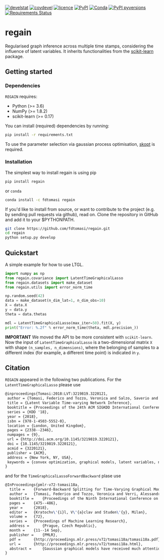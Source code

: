 [![develstat](https://travis-ci.org/fdtomasi/regain.svg?branch=master)](https://travis-ci.org/fdtomasi/regain) [![covdevel](http://codecov.io/github/fdtomasi/regain/coverage.svg?branch=master)](http://codecov.io/github/fdtomasi/regain?branch=master) [![licence](https://img.shields.io/badge/licence-BSD-blue.svg)](http://opensource.org/licenses/BSD-3-Clause) [![PyPI](https://img.shields.io/pypi/v/regain.svg)](https://pypi.python.org/pypi/regain) [![Conda](https://img.shields.io/conda/v/fdtomasi/regain.svg)](https://anaconda.org/fdtomasi/regain) [![PyPI pyversions](https://img.shields.io/pypi/pyversions/ansicolortags.svg)](https://pypi.python.org/pypi/regain/) [![Requirements Status](https://requires.io/github/fdtomasi/regain/requirements.svg?branch=master)](https://requires.io/github/fdtomasi/regain/requirements/?branch=master)

# regain
Regularised graph inference across multiple time stamps, considering the influence of latent variables.
It inherits functionalities from the [scikit-learn](https://github.com/scikit-learn/scikit-learn) package.

## Getting started
### Dependencies
`REGAIN` requires:
- Python (>= 3.6)
- NumPy (>= 1.8.2)
- scikit-learn (>= 0.17)

You can install (required) dependencies by running:
```bash
pip install -r requirements.txt
```

To use the parameter selection via gaussian process optimisation, [skopt](https://scikit-optimize.github.io/) is required.

### Installation
The simplest way to install regain is using pip
```bash
pip install regain
```
or `conda`

```bash
conda install -c fdtomasi regain
```

If you'd like to install from source, or want to contribute to the project (e.g. by sending pull requests via github), read on. Clone the repository in GitHub and add it to your $PYTHONPATH.
```bash
git clone https://github.com/fdtomasi/regain.git
cd regain
python setup.py develop
```

## Quickstart
A simple example for how to use LTGL.
```python
import numpy as np
from regain.covariance import LatentTimeGraphicalLasso
from regain.datasets import make_dataset
from regain.utils import error_norm_time

np.random.seed(42)
data = make_dataset(n_dim_lat=1, n_dim_obs=10)
X = data.X
y = data.y
theta = data.thetas

mdl = LatentTimeGraphicalLasso(max_iter=50).fit(X, y)
print("Error: %.2f" % error_norm_time(theta, mdl.precision_))
```
**IMPORTANT**
We moved the API to be more consistent with `scikit-learn`.
Now the input of `LatentTimeGraphicalLasso` is a two-dimensional matrix `X` with shape `(n_samples, n_dimensions)`, where the belonging of samples to a different index (for example, a different time point) is indicated in `y`.


## Citation

`REGAIN` appeared in the following two publications.
For the `LatentTimeGraphicalLasso` please use

```latex
@inproceedings{Tomasi:2018:LVT:3219819.3220121,
 author = {Tomasi, Federico and Tozzo, Veronica and Salzo, Saverio and Verri, Alessandro},
 title = {Latent Variable Time-varying Network Inference},
 booktitle = {Proceedings of the 24th ACM SIGKDD International Conference on Knowledge Discovery \&\#38; Data Mining},
 series = {KDD '18},
 year = {2018},
 isbn = {978-1-4503-5552-0},
 location = {London, United Kingdom},
 pages = {2338--2346},
 numpages = {9},
 url = {http://doi.acm.org/10.1145/3219819.3220121},
 doi = {10.1145/3219819.3220121},
 acmid = {3220121},
 publisher = {ACM},
 address = {New York, NY, USA},
 keywords = {convex optimization, graphical models, latent variables, network inference, time-series},
} 
```

and for the `TimeGraphicalLassoForwardBackward` plase use

```latex
@InProceedings{pmlr-v72-tomasi18a,
  title = 	 {Forward-Backward Splitting for Time-Varying Graphical Models},
  author = 	 {Tomasi, Federico and Tozzo, Veronica and Verri, Alessandro and Salzo, Saverio},
  booktitle = 	 {Proceedings of the Ninth International Conference on Probabilistic Graphical Models},
  pages = 	 {475--486},
  year = 	 {2018},
  editor = 	 {Kratochv\'{i}l, V\'{a}clav and Studen\'{y}, Milan},
  volume = 	 {72},
  series = 	 {Proceedings of Machine Learning Research},
  address = 	 {Prague, Czech Republic},
  month = 	 {11--14 Sep},
  publisher = 	 {PMLR},
  pdf = 	 {http://proceedings.mlr.press/v72/tomasi18a/tomasi18a.pdf},
  url = 	 {http://proceedings.mlr.press/v72/tomasi18a.html},
  abstract = 	 {Gaussian graphical models have received much attention in the last years, due to their flexibility and expression power. However, the optimisation of such complex models suffer from computational issues both in terms of convergence rates and memory requirements. Here, we present a forward-backward splitting (FBS) procedure for Gaussian graphical modelling of multivariate time-series which relies on recent theoretical studies ensuring convergence under mild assumptions. Our experiments show that a FBS-based implementation achieves, with very fast convergence rates, optimal results with respect to ground truth and standard methods for dynamical network inference. Optimisation algorithms which are usually exploited for network inference suffer from drawbacks when considering large sets of unknowns. Particularly for increasing data sets and model complexity, we argue for the use of fast and theoretically sound optimisation algorithms to be significant to the graphical modelling community.}
}
```
